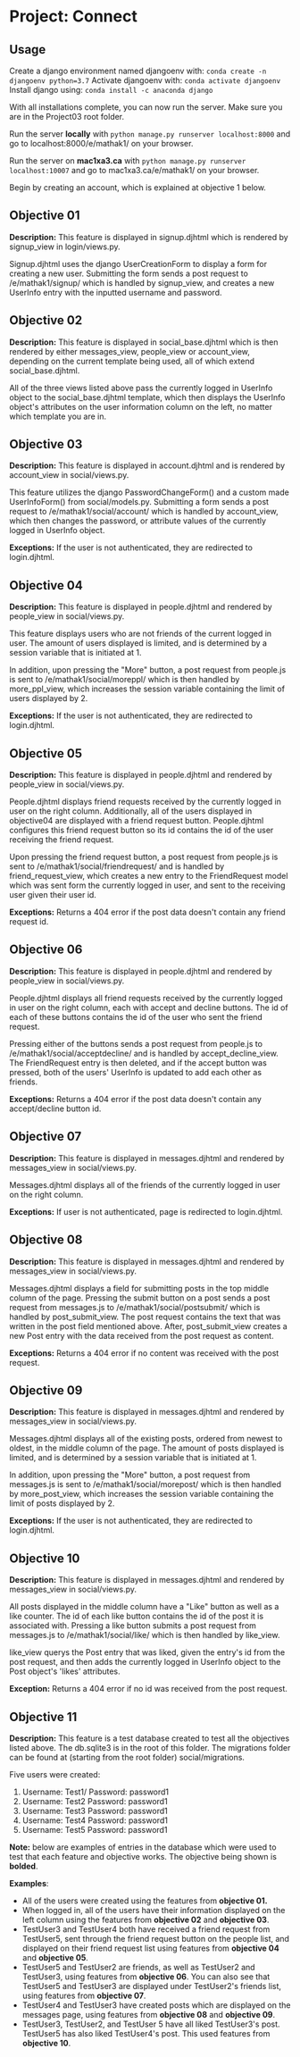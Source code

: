 # Project: Connect

## Usage
Create a django environment named djangoenv with: `conda create -n djangoenv python=3.7`
Activate djangoenv with: `conda activate djangoenv`
Install django using: `conda install -c anaconda django`

With all installations complete, you can now run the server. Make sure you are in the Project03 root folder.

Run the server **locally** with `python manage.py runserver localhost:8000` and go to localhost:8000/e/mathak1/ on your browser.

Run the server on **mac1xa3.ca** with `python manage.py runserver localhost:10007` and go to mac1xa3.ca/e/mathak1/ on your browser.

Begin by creating an account, which is explained at objective 1 below.

## Objective 01
**Description:** This feature is displayed in signup.djhtml which is rendered by signup_view in login/views.py.

Signup.djhtml uses the django UserCreationForm to display a form for creating a new user. Submitting the form sends a post request to /e/mathak1/signup/ which is handled by signup_view, and creates a new UserInfo entry with the inputted username and password.

## Objective 02
**Description:** This feature is displayed in social_base.djhtml which is then rendered by either messages_view, people_view or account_view, depending on the current template being used, all of which extend social_base.djhtml.

All of the three views listed above pass the currently logged in UserInfo object to the social_base.djhtml template, which then displays the UserInfo object's attributes on the user information column on the left, no matter which template you are in.

## Objective 03
**Description:** This feature is displayed in account.djhtml and is rendered by account_view in social/views.py.

This feature utilizes the django PasswordChangeForm() and a custom made UserInfoForm() from social/models.py. Submitting a form sends a post request to /e/mathak1/social/account/ which is handled by account_view, which then changes the password, or attribute values of the currently logged in UserInfo object.

**Exceptions:** If the user is not authenticated, they are redirected to login.djhtml.

## Objective 04
**Description:** This feature is displayed in people.djhtml and rendered by people_view in social/views.py.

This feature displays users who are not friends of the current logged in user. The amount of users displayed is limited, and is determined by a session variable that is initiated at 1.

In addition, upon pressing the "More" button, a post request from people.js is sent to /e/mathak1/social/moreppl/ which is then handled by more_ppl_view, which increases the session variable containing the limit of users displayed by 2.

**Exceptions:** If the user is not authenticated, they are redirected to login.djhtml.

## Objective 05
**Description:** This feature is displayed in people.djhtml and rendered by people_view in social/views.py.

People.djhtml displays friend requests received by the currently logged in user on the right column. Additionally, all of the users displayed in objective04 are displayed with a friend request button. People.djhtml configures this friend request button so its id contains the id of the user receiving the friend request.

Upon pressing the friend request button, a post request from people.js is sent to /e/mathak1/social/friendrequest/ and is handled by friend_request_view, which creates a new entry to the FriendRequest model which was sent form the currently logged in user, and sent to the receiving user given their user id.

**Exceptions:** Returns a 404 error if the post data doesn't contain any friend request id.

## Objective 06
**Description:** This feature is displayed in people.djhtml and rendered by people_view in social/views.py.

People.djhtml displays all friend requests received by the currently logged in user on the right column, each with accept and decline buttons. The id of each of these buttons contains the id of the user who sent the friend request.

Pressing either of the buttons sends a post request from people.js to /e/mathak1/social/acceptdecline/ and is handled by accept_decline_view. The FriendRequest entry is then deleted, and if the accept button was pressed, both of the users' UserInfo is updated to add each other as friends.

**Exceptions:** Returns a 404 error if the post data doesn't contain any accept/decline button id.

## Objective 07
**Description:** This feature is displayed in messages.djhtml and rendered by messages_view in social/views.py.

Messages.djhtml displays all of the friends of the currently logged in user on the right column.

**Exceptions:** If user is not authenticated, page is redirected to login.djhtml.

## Objective 08

**Description:** This feature is displayed in messages.djhtml and rendered by messages_view in social/views.py.

Messages.djhtml displays a field for submitting posts in the top middle column of the page. Pressing the submit button on a post sends a post request from messages.js to /e/mathak1/social/postsubmit/ which is handled by post_submit_view. The post request contains the text that was written in the post field mentioned above. After, post_submit_view creates a new Post entry with the data received from the post request as content.

**Exceptions:** Returns a 404 error if no content was received with the post request.

## Objective 09

**Description:** This feature is displayed in messages.djhtml and rendered by messages_view in social/views.py.

Messages.djhtml displays all of the existing posts, ordered from newest to oldest, in the middle column of the page. The amount of posts displayed is limited, and is determined by a session variable that is initiated at 1.

In addition, upon pressing the "More" button, a post request from messages.js is sent to /e/mathak1/social/morepost/ which is then handled by more_post_view, which increases the session variable containing the limit of posts displayed by 2.

**Exceptions:** If the user is not authenticated, they are redirected to login.djhtml.

## Objective 10
**Description:** This feature is displayed in messages.djhtml and rendered by messages_view in social/views.py.

All posts displayed in the middle column have a "Like" button as well as a like counter. The id of each like button contains the id of the post it is associated with. Pressing a like button submits a post request from messages.js to /e/mathak1/social/like/ which is then handled by like_view.

like_view querys the Post entry that was liked, given the entry's id from the post request, and then adds the currently logged in UserInfo object to the Post object's 'likes' attributes.

**Exception:** Returns a 404 error if no id was received from the post request.

## Objective 11
**Description:** This feature is a test database created to test all the objectives listed above. The db.sqlite3 is in the root of this folder. The migrations folder can be found at (starting from the root folder) social/migrations.

Five users were created:

 1. Username: Test1/ Password: password1
 2. Username: Test2 Password: password1
 3. Username: Test3 Password: password1
 4. Username: Test4 Password: password1
 5. Username: Test5 Password: password1

**Note:** below are examples of entries in the database which were used to test that each feature and objective works. The objective being shown is **bolded**.

**Examples**:
-  All of the users were created using the features from **objective 01.**
- When logged in, all of the users have their information displayed on the left column using the features from **objective 02** and **objective 03**.
- TestUser3 and TestUser4 both have received a friend request from TestUser5, sent through the friend request button on the people list, and displayed on their friend request list using features from **objective 04** and **objective 05**.
- TestUser5 and TestUser2 are friends, as well as TestUser2 and TestUser3, using features from **objective 06**. You can also see that TestUser5 and TestUser3 are displayed under TestUser2's friends list, using features from **objective 07**.
- TestUser4 and TestUser3 have created posts which are displayed on the messages page, using features from **objective 08** and **objective 09**.
- TestUser3, TestUser2, and TestUser 5 have all liked TestUser3's post. TestUser5 has also liked TestUser4's post. This used features from **objective 10**.